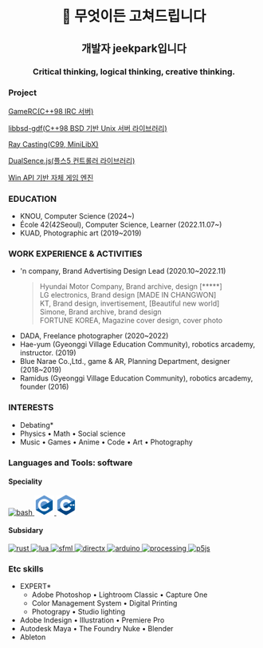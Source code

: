 <h1 align="center">🎯 무엇이든 고쳐드립니다</h1>
<h2 align="center">개발자 jeekpark입니다</h1>
<h3 align="center">Critical thinking, logical thinking, creative thinking.</h3>

### Project
[GameRC(C++98 IRC 서버)](https://github.com/jeekpark/GameRC-IRC-Server)

[libbsd-gdf(C++98 BSD 기반 Unix 서버 라이브러리)](https://github.com/jeekpark/libbsd-gdf)

[Ray Casting(C99, MiniLibX)](https://github.com/jeekpark/42Seoul-cub3D)

[DualSence.js(플스5 컨트롤러 라이브러리)](https://github.com/jeekpark/DualSense.js)

[Win API 기반 자체 게임 엔진](https://github.com/jeekpark/JeekparkEngine-Windows-API)

### EDUCATION
- KNOU, Computer Science (2024~)
- École 42(42Seoul), Computer Science, Learner (2022.11.07~)
- KUAD, Photographic art (2019~2019)

### WORK EXPERIENCE & ACTIVITIES
- 'n company, Brand Advertising Design Lead (2020.10~2022.11)
  > Hyundai Motor Company, Brand archive, design [*****]<br>
  > LG electronics, Brand design [MADE IN CHANGWON]<br>
  > KT, Brand design, invertisement, [Beautiful new world]<br>
  > Simone, Brand archive, brand design<br>
  > FORTUNE KOREA, Magazine cover design, cover photo<br>
- DADA, Freelance photographer (2020~2022)
- Hae-yum (Gyeonggi Village Education Community), robotics arcademy, instructor. (2019)
- Blue Narae Co.,Ltd., game & AR, Planning Department, designer (2018~2019)
- Ramidus (Gyeonggi Village Education Community), robotics arcademy, founder (2016)

### INTERESTS
- Debating*
- Physics • Math • Social science
- Music • Games • Anime • Code • Art • Photography

<h3 align="left">Languages and Tools: software</h3>
<h4 align="left">Speciality</h4>
<p align="left">
  <a href="https://www.gnu.org/software/bash/" target="_blank" rel="noreferrer">
    <img src="https://upload.vectorlogo.zone/logos/gnu_bash/images/66582b8e-a291-4a1b-b89c-76628277a33b.svg" alt="bash" width="40" height="40"/>
  </a> 
  <a href="https://www.cprogramming.com/" target="_blank" rel="noreferrer"> 
    <img src="https://raw.githubusercontent.com/devicons/devicon/master/icons/c/c-original.svg" alt="c" width="40" height="40"/> 
  </a> 
  <a href="https://www.w3schools.com/cpp/" target="_blank" rel="noreferrer"> 
    <img src="https://raw.githubusercontent.com/devicons/devicon/master/icons/cplusplus/cplusplus-original.svg" alt="cplusplus" width="40" height="40"/> 
  </a>
</p>
<h4 align="left">Subsidary</h4>
<p align="left">
  <a href="https://www.rust-lang.org/" target="_blank" rel="noreferrer"> 
    <img src="https://www.rust-lang.org/logos/rust-logo-64x64.png" alt="rust" width="40" height="40"/> 
  </a> 
  <a href="https://lua.org" target="_blank" rel="noreferrer"> 
    <img src="https://www.vectorlogo.zone/logos/lua/lua-icon.svg" alt="lua" width="40" height="40"/> 
  </a> 
  <a href="https://www.sfml-dev.org" target="_blank" rel="noreferrer"> 
      <img src="https://upload.wikimedia.org/wikipedia/commons/a/a0/SFML_Logo.svg" alt="sfml" width="40" height="40"/> 
  </a> 
  <a href="https://developer.nvidia.com/directx" target="_blank" rel="noreferrer"> 
    <img src="https://upload.wikimedia.org/wikipedia/ko/0/01/Directx9.png" alt="directx" width="40" height="40"/>
  </a>
  <a href="https://www.arduino.cc/" target="_blank" rel="noreferrer"> 
    <img src="https://www.vectorlogo.zone/logos/arduino/arduino-official.svg" alt="arduino" width="40" height="27"/>
  </a>
  <a href="http://processing.org/" target="_blank" rel="noreferrer"> 
    <img src="https://upload.wikimedia.org/wikipedia/commons/c/cb/Processing_2021_logo.svg" alt="processing" width="40" height="40"/>
  </a>
  <a href="http://p5js.org/" target="_blank" rel="noreferrer"> 
    <img src="https://upload.wikimedia.org/wikipedia/commons/c/c6/P5.js_icon.svg" alt="p5js" width="40" height="40"/>
  </a>
</p>

<h3 align="left">Etc skills</h3>

- EXPERT*
  - Adobe Photoshop • Lightroom Classic • Capture One 
  - Color Management System • Digital Printing
  - Photograpy • Studio lighting
- Adobe Indesign • Illustration • Premiere Pro
- Autodesk Maya • The Foundry Nuke • Blender
- Ableton
